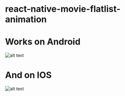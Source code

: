 # react-native-movie-flatlist-animation

# Works on Android
![alt text](https://github.com/kyle-belle/react-native-movie-flatlist-animation/blob/master/android-version.gif)

# And on IOS
![alt text](https://github.com/kyle-belle/react-native-movie-flatlist-animation/blob/master/iphone-version.gif)
